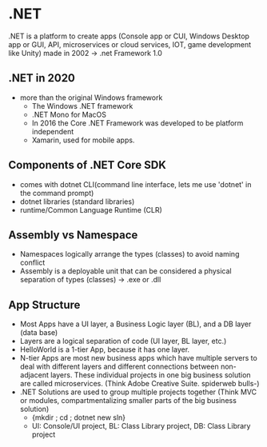 # .NET
.NET is a platform to create apps (Console app or CUI, Windows Desktop app or GUI, API, microservices or cloud services, IOT, game development like Unity)
made in 2002 -> .net Framework 1.0
## .NET in 2020
* more than the original Windows framework
    * The Windows .NET framework
    * .NET Mono for MacOS
    * In 2016 the Core .NET Framework was developed to be platform independent
    * Xamarin, used for mobile apps. 

## Components of .NET Core SDK
* comes with dotnet CLI(command line interface, lets me use 'dotnet' in the command prompt)
* dotnet libraries (standard libraries)
* runtime/Common Language Runtime (CLR)

## Assembly vs Namespace
* Namespaces logically arrange the types (classes) to avoid naming conflict
* Assembly is a deployable unit that can be considered a physical separation of types (classes) -> .exe or .dll 

## App Structure
* Most Apps have a UI layer, a Business Logic layer (BL), and a DB layer (data base)
* Layers are a logical separation of code (UI layer, BL layer, etc.)
* HelloWorld is a 1-tier App, because it has one layer.
* N-tier Apps are most new business apps which have multiple servers to deal with different layers and different connections between non-adjacent layers. These individual projects in one big business solution are called microservices. (Think Adobe Creative Suite. spiderweb bulls-)
* .NET Solutions are used to group multiple projects together (Think MVC or modules, compartmentalizing smaller parts of the big business solution) 
    * {mkdir <solution name>; cd <solution name>; dotnet new sln}
    * UI: Console/UI project, BL: Class Library project, DB: Class Library project